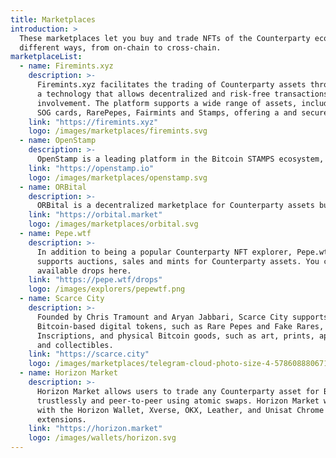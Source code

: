 ```yaml
---
title: Marketplaces
introduction: >
  These marketplaces let you buy and trade NFTs of the Counterparty ecosystem in
  different ways, from on-chain to cross-chain.
marketplaceList:
  - name: Firemints.xyz
    description: >-
      Firemints.xyz facilitates the trading of Counterparty assets through atomic swaps,
      a technology that allows decentralized and risk-free transactions without third-party
      involvement. The platform supports a wide range of assets, including XCP tokens,
      SOG cards, RarePepes, Fairmints and Stamps, offering a and secure option for users.
    link: "https://firemints.xyz"
    logo: /images/marketplaces/firemints.svg
  - name: OpenStamp
    description: >-
      OpenStamp is a leading platform in the Bitcoin STAMPS ecosystem, offering comprehensive services including minting, trading, exploration, and leap functionality for stamps assets. It has expanded its offerings to fully support Counterparty asset trading, providing users with a simple, efficient, and secure trading experience.
    link: "https://openstamp.io"
    logo: /images/marketplaces/openstamp.svg
  - name: ORBital
    description: >-
      ORBital is a decentralized marketplace for Counterparty assets built on the Bitcoin blockchain. The platform features peer-to-peer trading, enabling seamless navigation and discovery of digital assets while fostering secure and efficient transactions.
    link: "https://orbital.market"
    logo: /images/marketplaces/orbital.svg  
  - name: Pepe.wtf
    description: >-
      In addition to being a popular Counterparty NFT explorer, Pepe.wtf
      supports auctions, sales and mints for Counterparty assets. You can find
      available drops here.
    link: "https://pepe.wtf/drops"
    logo: /images/explorers/pepewtf.png
  - name: Scarce City
    description: >-
      Founded by Chris Tramount and Aryan Jabbari, Scarce City supports
      Bitcoin-based digital tokens, such as Rare Pepes and Fake Rares, Ordinal
      Inscriptions, and physical Bitcoin goods, such as art, prints, apparel,
      and collectibles.
    link: "https://scarce.city"
    logo: /images/marketplaces/telegram-cloud-photo-size-4-5786088806716387708-x.jpg
  - name: Horizon Market
    description: >-
      Horizon Market allows users to trade any Counterparty asset for BTC
      trustlessly and peer-to-peer using atomic swaps. Horizon Market works
      with the Horizon Wallet, Xverse, OKX, Leather, and Unisat Chrome
      extensions.
    link: "https://horizon.market"
    logo: /images/wallets/horizon.svg
---
```

